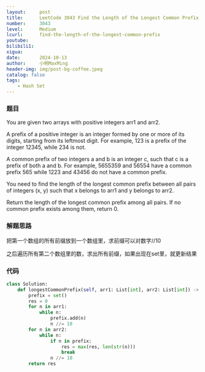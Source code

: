```yaml
---
layout:     post
title:      LeetCode 3043 Find the Length of the Longest Common Prefix (Python)
number:     3043
level:      Medium
lcurl:      find-the-length-of-the-longest-common-prefix
youtube:    
bilibili1:  
xigua:      
date:       2024-10-13
author:     小明MaxMing
header-img: img/post-bg-coffee.jpeg
catalog: false
tags:
    - Hash Set
---
```


### 题目

You are given two arrays with positive integers arr1 and arr2.

A prefix of a positive integer is an integer formed by one or more of its digits, starting from its leftmost digit. For example, 123 is a prefix of the integer 12345, while 234 is not.

A common prefix of two integers a and b is an integer c, such that c is a prefix of both a and b. For example, 5655359 and 56554 have a common prefix 565 while 1223 and 43456 do not have a common prefix.

You need to find the length of the longest common prefix between all pairs of integers (x, y) such that x belongs to arr1 and y belongs to arr2.

Return the length of the longest common prefix among all pairs. If no common prefix exists among them, return 0.

### 解题思路

把第一个数组的所有前缀放到一个数组里，求前缀可以对数字//10

之后遍历所有第二个数组里的数，求出所有前缀，如果出现在set里，就更新结果

### 代码
```python
class Solution:
    def longestCommonPrefix(self, arr1: List[int], arr2: List[int]) -> int:
        prefix = set()
        res = 0
        for n in arr1:
            while n:
                prefix.add(n)
                n //= 10
        for n in arr2:
            while n:
                if n in prefix:
                    res = max(res, len(str(n)))
                    break
                n //= 10
        return res
```
